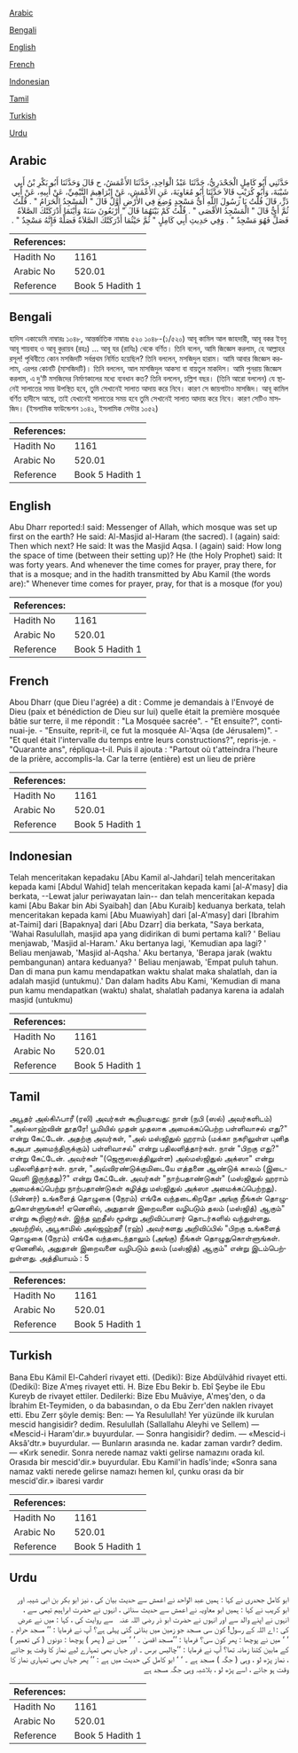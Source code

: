 [Arabic](#arabic)

[Bengali](#bengali)

[English](#english)

[French](#french)

[Indonesian](#indonesian)

[Tamil](#tamil)

[Turkish](#turkish)

[Urdu](#urdu)

## Arabic


<div dir="rtl" lang="ar" style={{fontSize:'larger',backgroundColor:'#f8f9fa',padding:20}}>
حَدَّثَنِي أَبُو كَامِلٍ الْجَحْدَرِيُّ، حَدَّثَنَا عَبْدُ الْوَاحِدِ، حَدَّثَنَا الأَعْمَشُ، ح قَالَ وَحَدَّثَنَا أَبُو بَكْرِ بْنُ أَبِي شَيْبَةَ، وَأَبُو كُرَيْبٍ قَالاَ حَدَّثَنَا أَبُو مُعَاوِيَةَ، عَنِ الأَعْمَشِ، عَنْ إِبْرَاهِيمَ التَّيْمِيِّ، عَنْ أَبِيهِ، عَنْ أَبِي ذَرٍّ، قَالَ قُلْتُ يَا رَسُولَ اللَّهِ أَىُّ مَسْجِدٍ وُضِعَ فِي الأَرْضِ أَوَّلُ قَالَ ‏"‏ الْمَسْجِدُ الْحَرَامُ ‏"‏ ‏.‏ قُلْتُ ثُمَّ أَىٌّ قَالَ ‏"‏ الْمَسْجِدُ الأَقْصَى ‏"‏ ‏.‏ قُلْتُ كَمْ بَيْنَهُمَا قَالَ ‏"‏ أَرْبَعُونَ سَنَةً وَأَيْنَمَا أَدْرَكَتْكَ الصَّلاَةُ فَصَلِّ فَهُوَ مَسْجِدٌ ‏"‏ ‏.‏ وَفِي حَدِيثِ أَبِي كَامِلٍ ‏"‏ ثُمَّ حَيْثُمَا أَدْرَكَتْكَ الصَّلاَةُ فَصَلِّهْ فَإِنَّهُ مَسْجِدٌ ‏"‏ ‏.‏
</div>
<div style={{backgroundColor:'#f8f9fa',padding:20, marginBottom: 10}}><table> <thead> <tr> <th>References:</th> <th></th> </tr> </thead> <tbody><tr><td>Hadith No</td><td>1161</td></tr><tr><td>Arabic No</td><td>520.01</td></tr><tr><td>Reference</td><td>Book 5 Hadith 1</td></tr></tbody></table></div>

## Bengali


<div dir="ltr" lang="bn" style={{fontSize:'larger',backgroundColor:'#f8f9fa',padding:20}}>
হাদিস একাডেমি নাম্বারঃ ১০৪৮, আন্তর্জাতিক নাম্বারঃ ৫২০ ১০৪৮-(১/৫২০) আবূ কামিল আল জাহদারী, আবূ বকর ইবনু আবূ শায়বাহ ও আবূ কুরায়ব (রহঃ) ... আবূ যর (রাযিঃ) থেকে বর্ণিত। তিনি বলেন, আমি জিজ্ঞেস করলাম, হে আল্লাহর রসূল! পৃথিবীতে কোন মসজিদটি সর্বপ্রথম নির্মিত হয়েছিল? তিনি বললেন, মসজিদুল হারাম। আমি আবার জিজ্ঞেস করলাম, এরপর কোনটি (মাসজিদটি)। তিনি বললেন, আল মাসজিদুল আকসা বা বায়তুল মাকদিস। আমি পুনরায় জিজ্ঞেস করলাম, এ দু'টি মসজিদের নির্মাণকালের মধ্যে ব্যবধান কত? তিনি বললেন, চল্লিশ বছর। (তিনি আরো বললেন) যে স্থানেই সালাতের সময় উপস্থিত হবে, তুমি সেখানেই সালাত আদায় করে নিবে। কারণ সে জায়গাটাও মাসজিদ। আবূ কামিল বর্ণিত হাদীসে আছে, তাই যেখানেই সালাতের সময় হবে তুমি সেখানেই সালাত আদায় করে নিবে। কারণ সেটিও মাসজিদ। (ইসলামিক ফাউন্ডেশন ১০৪২, ইসলামিক সেন্টার ১০৫২)
</div>
<div style={{backgroundColor:'#f8f9fa',padding:20, marginBottom: 10}}><table> <thead> <tr> <th>References:</th> <th></th> </tr> </thead> <tbody><tr><td>Hadith No</td><td>1161</td></tr><tr><td>Arabic No</td><td>520.01</td></tr><tr><td>Reference</td><td>Book 5 Hadith 1</td></tr></tbody></table></div>

## English


<div dir="ltr" lang="en" style={{fontSize:'larger',backgroundColor:'#f8f9fa',padding:20}}>
Abu Dharr reported:I said: Messenger of Allah, which mosque was set up first on the earth? He said: Al-Masjid al-Haram (the sacred). I (again) said: Then which next? He said: It was the Masjid Aqsa. I (again) said: How long the space of time (between their setting up)? He (the Holy Prophet) said: It was forty years. And whenever the time comes for prayer, pray there, for that is a mosque; and in the hadith transmitted by Abu Kamil (the words are):" Whenever time comes for prayer, pray, for that is a mosque (for you)
</div>
<div style={{backgroundColor:'#f8f9fa',padding:20, marginBottom: 10}}><table> <thead> <tr> <th>References:</th> <th></th> </tr> </thead> <tbody><tr><td>Hadith No</td><td>1161</td></tr><tr><td>Arabic No</td><td>520.01</td></tr><tr><td>Reference</td><td>Book 5 Hadith 1</td></tr></tbody></table></div>

## French


<div dir="ltr" lang="fr" style={{fontSize:'larger',backgroundColor:'#f8f9fa',padding:20}}>
Abou Dharr (que Dieu l'agrée) a dit : Comme je demandais à l'Envoyé de Dieu (paix et bénédiction de Dieu sur lui) quelle était la première mosquée bâtie sur terre, il me répondit : "La Mosquée sacrée". - "Et ensuite?", continuai-je. - "Ensuite, reprit-il, ce fut la mosquée Al-'Aqsa (de Jérusalem)". - "Et quel était l'intervalle du temps entre leurs constructions?", repris-je. - "Quarante ans", répliqua-t-il. Puis il ajouta : "Partout où t'atteindra l'heure de la prière, accomplis-la. Car la terre (entière) est un lieu de prière
</div>
<div style={{backgroundColor:'#f8f9fa',padding:20, marginBottom: 10}}><table> <thead> <tr> <th>References:</th> <th></th> </tr> </thead> <tbody><tr><td>Hadith No</td><td>1161</td></tr><tr><td>Arabic No</td><td>520.01</td></tr><tr><td>Reference</td><td>Book 5 Hadith 1</td></tr></tbody></table></div>

## Indonesian


<div dir="ltr" lang="id" style={{fontSize:'larger',backgroundColor:'#f8f9fa',padding:20}}>
Telah menceritakan kepadaku [Abu Kamil al-Jahdari] telah menceritakan kepada kami [Abdul Wahid] telah menceritakan kepada kami [al-A'masy] dia berkata, --Lewat jalur periwayatan lain-- dan telah menceritakan kepada kami [Abu Bakar bin Abi Syaibah] dan [Abu Kuraib] keduanya berkata, telah menceritakan kepada kami [Abu Muawiyah] dari [al-A'masy] dari [Ibrahim at-Taimi] dari [Bapaknya] dari [Abu Dzarr] dia berkata, "Saya berkata, 'Wahai Rasulullah, masjid apa yang didirikan di bumi pertama kali? ' Beliau menjawab, 'Masjid al-Haram.' Aku bertanya lagi, 'Kemudian apa lagi? ' Beliau menjawab, 'Masjid al-Aqsha.' Aku bertanya, 'Berapa jarak (waktu pembangunan) antara keduanya? ' Beliau menjawab, 'Empat puluh tahun. Dan di mana pun kamu mendapatkan waktu shalat maka shalatlah, dan ia adalah masjid (untukmu).' Dan dalam hadits Abu Kami, 'Kemudian di mana pun kamu mendapatkan (waktu) shalat, shalatlah padanya karena ia adalah masjid (untukmu)
</div>
<div style={{backgroundColor:'#f8f9fa',padding:20, marginBottom: 10}}><table> <thead> <tr> <th>References:</th> <th></th> </tr> </thead> <tbody><tr><td>Hadith No</td><td>1161</td></tr><tr><td>Arabic No</td><td>520.01</td></tr><tr><td>Reference</td><td>Book 5 Hadith 1</td></tr></tbody></table></div>

## Tamil


<div dir="ltr" lang="ta" style={{fontSize:'larger',backgroundColor:'#f8f9fa',padding:20}}>
அபூதர் அல்கிஃபாரீ (ரலி) அவர்கள் கூறியதாவது: நான் (நபி (ஸல்) அவர்களிடம்) "அல்லாஹ்வின் தூதரே! பூமியில் முதன் முதலாக அமைக்கப்பெற்ற பள்ளிவாசல் எது?" என்று கேட்டேன். அதற்கு அவர்கள், "அல் மஸ்ஜிதுல் ஹராம் (மக்கா நகரிலுள்ள புனித கஅபா அமைந்திருக்கும்) பள்ளிவாசல்" என்று பதிலளித்தார்கள். நான் "பிறகு எது?" என்று கேட்டேன். அவர்கள் "(ஜெரூஸலத்திலுள்ள) அல்மஸ்ஜிதுல் அக்ஸா" என்று பதிலளித்தார்கள். நான், "அவ்விரண்டுக்குமிடையே எத்தனை ஆண்டுக் காலம் (இடைவெளி இருந்தது)?" என்று கேட்டேன். அவர்கள் "நாற்பதாண்டுகள்" (மஸ்ஜிதுல் ஹராம் அமைக்கப்பெற்று நாற்பதாண்டுகள் கழித்து மஸ்ஜிதுல் அக்ஸா அமைக்கப்பெற்றது). (பின்னர்) உங்களைத் தொழுகை (நேரம்) எங்கே வந்தடைகிறதோ அங்கு நீங்கள் தொழுதுகொள்ளுங்கள்! ஏனெனில், அதுதான் இறைவனை வழிபடும் தலம் (மஸ்ஜித்) ஆகும்" என்று கூறினார்கள். இந்த ஹதீஸ் மூன்று அறிவிப்பாளர் தொடர்களில் வந்துள்ளது. அவற்றில், அபூகாமில் அல்ஜஹ்தரீ (ரஹ்) அவர்களது அறிவிப்பில் "பிறகு உங்களைத் தொழுகை (நேரம்) எங்கே வந்தடைந்தாலும் (அங்கு) நீங்கள் தொழுதுகொள்ளுங்கள். ஏனெனில், அதுதான் இறைவனை வழிபடும் தலம் (மஸ்ஜித்) ஆகும்" என்று இடம்பெற்றுள்ளது. அத்தியாயம் : 5
</div>
<div style={{backgroundColor:'#f8f9fa',padding:20, marginBottom: 10}}><table> <thead> <tr> <th>References:</th> <th></th> </tr> </thead> <tbody><tr><td>Hadith No</td><td>1161</td></tr><tr><td>Arabic No</td><td>520.01</td></tr><tr><td>Reference</td><td>Book 5 Hadith 1</td></tr></tbody></table></div>

## Turkish


<div dir="ltr" lang="tr" style={{fontSize:'larger',backgroundColor:'#f8f9fa',padding:20}}>
Bana Ebu Kâmil El-Cahderî rivayet etti. (Dediki): Bize Abdülvâhid rivayet etti. (Dediki): Bize A'meş rivayet etti. H. Bize Ebu Bekir b. Ebî Şeybe ile Ebu Kureyb de rivayet ettiler. Dedilerki: Bize Ebu Muâviye, A'meş'den, o da İbrahim Et-Teymiden, o da babasından, o da Ebu Zerr'den naklen rivayet etti. Ebu Zerr şöyle demiş: Ben: — Ya Resulullah! Yer yüzünde ilk kurulan mescid hangisidir? dedim. Resulullah (Sallallahu Aleyhi ve Sellem) — «Mescid-i Haram'dır.» buyurdular. — Sonra hangisidir? dedim. — «Mescid-i Aksâ'dtr.» buyurdular. — Bunların arasında ne. kadar zaman vardır? dedim. — «Kırk senedir. Sonra nerede namaz vakti gelirse namazını orada kıl. Orasıda bir mescid'dir.» buyurdular. Ebu Kamil'in hadîs'inde; «Sonra sana namaz vakti nerede gelirse namazı hemen kıl, çunku orası da bir mescid'dir.» ibaresi vardır
</div>
<div style={{backgroundColor:'#f8f9fa',padding:20, marginBottom: 10}}><table> <thead> <tr> <th>References:</th> <th></th> </tr> </thead> <tbody><tr><td>Hadith No</td><td>1161</td></tr><tr><td>Arabic No</td><td>520.01</td></tr><tr><td>Reference</td><td>Book 5 Hadith 1</td></tr></tbody></table></div>

## Urdu


<div dir="rtl" lang="ur" style={{fontSize:'larger',backgroundColor:'#f8f9fa',padding:20}}>
ابو کامل جحدری نے کہا : ہمیں عبد الواحد نے اعمش سے حدیث بیان کی ، نیز ابو بکر بن ابی شیبہ اور ابو کریب نے کہا : ہمیں ابو معاویہ نے اعمش سے حدیث سنائی ، انہوں نے حضرت ابراہیم تیمی سے ، انہوں نے اپنے والد سے اور انہوں نے حضرت ابو ذر ‌رضی ‌اللہ ‌عنہ ‌ ‌ سے روایت کی ، کہا : میں نے عرض کی : اے اللہ کے رسول! کون سی مسجد جو زمین میں بنائی گئی پہلی ہے؟ آپ نے فرمایا : ’’ مسجد حرام ۔ ‘ ‘ میں نے پوچھا : پھر کون سی؟ فرمایا : ’’مسجد اقصیٰ ۔ ‘ ‘ میں نے ( پھر ) پوچھا : دونوں ( کی تعمیر ) کے مابین کتنا زمانہ تھا؟ آپ نے فرمایا : ’’چالیس برس ۔ اور جہاں بھی تمہارے لیے نماز کا وقت ہو جائے ، نماز پڑھ لو ، وہی ( جگہ ) مسجد ہے ۔ ‘ ‘ ابو کامل کی حدیث میں ہے : ’’ پھر جہاں بھی تمہاری نماز کا وقت ہو جائے ، اسے پڑھ لو ، بلاشبہ وہی جگہ مسجد ہے
</div>
<div style={{backgroundColor:'#f8f9fa',padding:20, marginBottom: 10}}><table> <thead> <tr> <th>References:</th> <th></th> </tr> </thead> <tbody><tr><td>Hadith No</td><td>1161</td></tr><tr><td>Arabic No</td><td>520.01</td></tr><tr><td>Reference</td><td>Book 5 Hadith 1</td></tr></tbody></table></div>